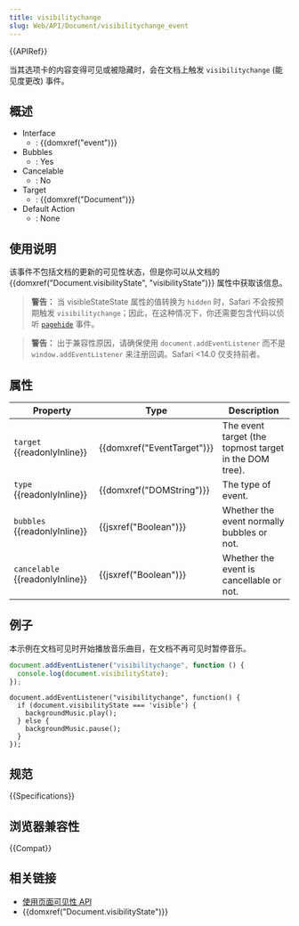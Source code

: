 ```yaml
---
title: visibilitychange
slug: Web/API/Document/visibilitychange_event
---
```


{{APIRef}}

当其选项卡的内容变得可见或被隐藏时，会在文档上触发 `visibilitychange` (能见度更改) 事件。

## 概述

- Interface
  - : {{domxref("event")}}
- Bubbles
  - : Yes
- Cancelable
  - : No
- Target
  - : {{domxref("Document")}}
- Default Action
  - : None

## 使用说明

该事件不包括文档的更新的可见性状态，但是你可以从文档的 {{domxref("Document.visibilityState", "visibilityState")}} 属性中获取该信息。

> **警告：** 当 visibleStateState 属性的值转换为 `hidden` 时，Safari 不会按预期触发 `visibilitychange`；因此，在这种情况下，你还需要包含代码以侦听 [`pagehide`](/zh-CN/docs/Web/API/Window/pagehide_event) 事件。

> **警告：** 出于兼容性原因，请确保使用 `document.addEventListener` 而不是 `window.addEventListener` 来注册回调。Safari <14.0 仅支持前者。

## 属性

| Property                        | Type                       | Description                                            |
| ------------------------------- | -------------------------- | ------------------------------------------------------ |
| `target` {{readonlyInline}}     | {{domxref("EventTarget")}} | The event target (the topmost target in the DOM tree). |
| `type` {{readonlyInline}}       | {{domxref("DOMString")}}   | The type of event.                                     |
| `bubbles` {{readonlyInline}}    | {{jsxref("Boolean")}}      | Whether the event normally bubbles or not.             |
| `cancelable` {{readonlyInline}} | {{jsxref("Boolean")}}      | Whether the event is cancellable or not.               |

## 例子

本示例在文档可见时开始播放音乐曲目，在文档不再可见时暂停音乐。

```js
document.addEventListener("visibilitychange", function () {
  console.log(document.visibilityState);
});
```

```
document.addEventListener("visibilitychange", function() {
  if (document.visibilityState === 'visible') {
    backgroundMusic.play();
  } else {
    backgroundMusic.pause();
  }
});
```

## 规范

{{Specifications}}

## 浏览器兼容性

{{Compat}}

## 相关链接

- [使用页面可见性 API](/zh-CN/docs/DOM/Using_the_Page_Visibility_API)
- {{domxref("Document.visibilityState")}}
